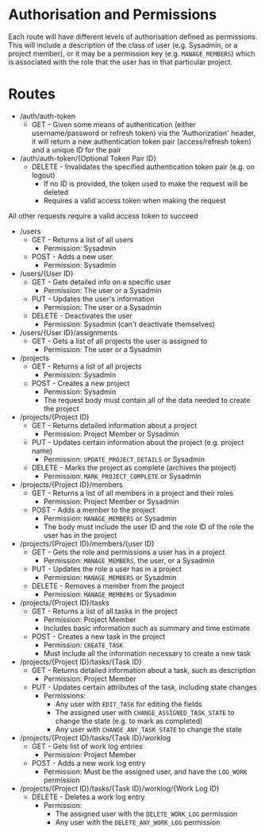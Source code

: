 Authorisation and Permissions
=============================
Each route will have different levels of authorisation defined as permissions. This will include a description of the class of user (e.g. Sysadmin, or a project member), or it may be a permission key (e.g. `MANAGE_MEMBERS`) which is associated with the role that the user has in that particular project.

Routes
======

* /auth/auth-token
    * GET - Given some means of authentication (either username/password or refresh token) via the 'Authorization' header, it will return a new authentication token pair (access/refresh token) and a unique ID for the pair
* /auth/auth-token/{Optional Token Pair ID}
  * DELETE - Invalidates the specified authentication token pair (e.g. on logout)
    * If no ID is provided, the token used to make the request will be deleted
    * Requires a valid access token when making the request

All other requests require a valid access token to succeed

* /users
  * GET - Returns a list of all users
    * Permission: Sysadmin
  * POST - Adds a new user
    * Permission: Sysadmin
* /users/{User ID}
  * GET - Gets detailed info on a specific user
    * Permission: The user or a Sysadmin
  * PUT - Updates the user's information
    * Permission: The user or a Sysadmin
  * DELETE - Deactivates the user
    * Permission: Sysadmin (can't deactivate themselves)
* /users/{User ID}/assignments
  * GET - Gets a list of all projects the user is assigned to
    * Permission: The user or a Sysadmin
* /projects
  * GET - Returns a list of all projects
    * Permission: Sysadmin
  * POST - Creates a new project
    * Permission: Sysadmin
    * The request body must contain all of the data needed to create the project
* /projects/{Project ID}
  * GET - Returns detailed information about a project
    * Permission: Project Member or Sysadmin
  * PUT - Updates certain information about the project (e.g. project name)
    * Permission: `UPDATE_PROJECT_DETAILS` or Sysadmin
  * DELETE - Marks the project as complete (archives the project)
    * Permission: `MARK_PROJECT_COMPLETE` or Sysadmin
* /projects/{Project ID}/members
  * GET - Returns a list of all members in a project and their roles
    * Permission: Project Member or Sysadmin
  * POST - Adds a member to the project
    * Permission: `MANAGE_MEMBERS` or Sysadmin
    * The body must include the user ID and the role ID of the role the user has in the project
* /projects/{Project ID}/members/{user ID}
  * GET - Gets the role and permissions a user has in a project
    * Permission: `MANAGE_MEMBERS`, the user, or a Sysadmin
  * PUT - Updates the role a user has in a project
    * Permission: `MANAGE_MEMBERS` or Sysadmin
  * DELETE - Removes a member from the project
    * Permission: `MANAGE_MEMBERS` or Sysadmin
* /projects/{Project ID}/tasks
  * GET - Returns a list of all tasks in the project
    * Permission: Project Member
    * Includes basic information such as summary and time estimate
  * POST - Creates a new task in the project
    * Permission: `CREATE_TASK`
    * Must include all the information necessary to create a new task
* /projects/{Project ID}/tasks/{Task ID}
  * GET - Returns detailed information about a task, such as description
    * Permission: Project Member
  * PUT - Updates certain attributes of the task, including state changes
    * Permissions:
      * Any user with `EDIT_TASK` for editing the fields
      * The assigned user with `CHANGE_ASSIGNED_TASK_STATE` to change the state (e.g. to mark as completed)
      * Any user with `CHANGE_ANY_TASK_STATE` to change the state
* /projects/{Project ID}/tasks/{Task ID}/worklog
  * GET - Gets list of work log entries
    * Permission: Project Member
  * POST - Adds a new work log entry
    * Permission: Must be the assigned user, and have the `LOG_WORK` permission
* /projects/{Project ID}/tasks/{Task ID}/worklog/{Work Log ID}
  * DELETE - Deletes a work log entry
    * Permission:
      * The assigned user with the `DELETE_WORK_LOG` permission
      * Any user with the `DELETE_ANY_WORK_LOG` permission

